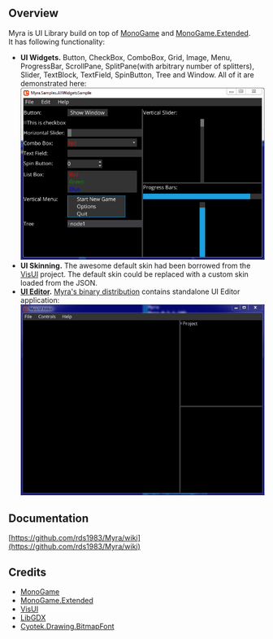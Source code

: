 ## Overview
Myra is UI Library build on top of [MonoGame](http://www.monogame.net/) and [MonoGame.Extended](https://github.com/craftworkgames/MonoGame.Extended).  
It has following functionality:
* **UI Widgets.** Button, CheckBox, ComboBox, Grid, Image, Menu, ProgressBar, ScrollPane, SplitPane(with arbitrary number of splitters), Slider, TextBlock, TextField, SpinButton, Tree and Window. All of it are demonstrated here: ![](/Screenshots/AllWidgetsSample.gif)
* **UI Skinning.** The awesome default skin had been borrowed from the [VisUI](https://github.com/kotcrab/vis-editor/wiki/VisUI) project. The default skin could be replaced with a custom skin loaded from the JSON.
* **[UI Editor](https://github.com/rds1983/Myra/wiki/Using-UI-Editor).** [Myra's binary distribution](https://github.com/rds1983/Myra/releases) contains standalone UI Editor application: ![](/Screenshots/UIEditor.gif)

## Documentation
[https://github.com/rds1983/Myra/wiki](https://github.com/rds1983/Myra/wiki)

## Credits
* [MonoGame](http://www.monogame.net/)
* [MonoGame.Extended](https://github.com/craftworkgames/MonoGame.Extended)
* [VisUI](https://github.com/kotcrab/vis-editor/wiki/VisUI)
* [LibGDX](http://libgdx.badlogicgames.com/)
* [Cyotek.Drawing.BitmapFont](https://github.com/cyotek/Cyotek.Drawing.BitmapFont)